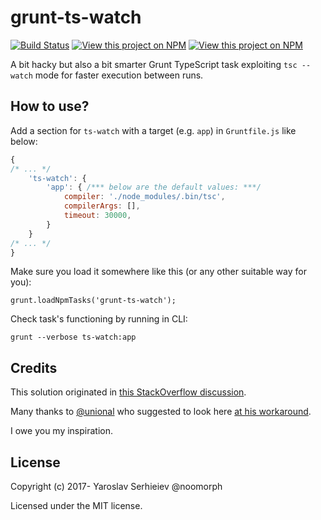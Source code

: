 # grunt-ts-watch
[![Build Status](https://travis-ci.org/noomorph/grunt-ts-watch.svg?branch=master)](https://travis-ci.org/noomorph/grunt-ts-watch)
[![View this project on NPM](https://img.shields.io/npm/v/grunt-ts-watch.svg)](https://npmjs.org/package/grunt-ts-watch)
[![View this project on NPM](https://img.shields.io/npm/dm/grunt-ts-watch.svg)](https://npmjs.org/package/grunt-ts-watch)

A bit hacky but also a bit smarter Grunt TypeScript task exploiting `tsc --watch` mode for faster execution between runs.

## How to use?

Add a section for `ts-watch` with a target (e.g. `app`) in `Gruntfile.js` like below:

```javascript
{
/* ... */
    'ts-watch': {
        'app': { /*** below are the default values: ***/
            compiler: './node_modules/.bin/tsc',
            compilerArgs: [],
            timeout: 30000,
        }
    }
/* ... */
}
```

Make sure you load it somewhere like this (or any other suitable way for you):

```
grunt.loadNpmTasks('grunt-ts-watch');
```

Check task's functioning by running in CLI:

```
grunt --verbose ts-watch:app
```

## Credits

This solution originated in [this StackOverflow discussion](https://stackoverflow.com/questions/44342584/how-can-i-make-typescript-avoid-rewriting-files-if-the-content-has-not-been-chan).

Many thanks to [@unional](https://github.com/unional) who suggested to look here [at his workaround](https://github.com/unional/color-map/blob/master/scripts/watch.js).

I owe you my inspiration.

## License

Copyright (c) 2017- Yaroslav Serhieiev @noomorph

Licensed under the MIT license.

